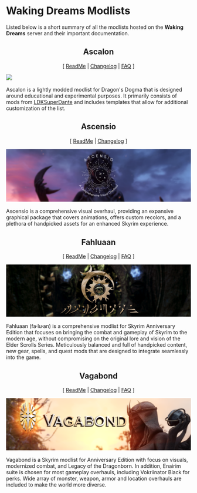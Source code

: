# Waking Dreams Modlists
Listed below is a short summary of all the modlists hosted on the **Waking Dreams** server and their important documentation.

<div align="center">

## Ascalon
[ [ReadMe](https://github.com/Oghma-Infinium/Ascalon/blob/main/README.md) | [Changelog](https://github.com/Oghma-Infinium/Ascalon/blob/main/CHANGELOG.md) | [FAQ](https://github.com/Oghma-Infinium/Ascalon/blob/main/Documentation/FAQ.md) ]
</div>

![](https://raw.githubusercontent.com/Oghma-Infinium/Ascalon/main/Media/Ascalon.png)

Ascalon is a lightly modded modlist for Dragon's Dogma that is designed around educational and experimental purposes. It primarily consists of mods from [LDKSuperDante](https://www.nexusmods.com/dragonsdogma/users/23347084?tab=user+files) and includes templates that allow for additional customization of the list.

<div align="center">

## Ascensio
[ [ReadMe](https://github.com/Oghma-Infinium/Ascensio) | [Changelog](https://github.com/Oghma-Infinium/Ascensio/blob/main/CHANGELOG.md) ]
</div>

![](https://raw.githubusercontent.com/Oghma-Infinium/Ascensio/main/Media/Ascensio%20Header.png)

Ascensio is a comprehensive visual overhaul, providing an expansive graphical package that covers animations, offers custom recolors, and a plethora of handpicked assets for an enhanced Skyrim experience.


<div align="center">

## Fahluaan
[ [ReadMe](https://github.com/Oghma-Infinium/Fahluaan) | [Changelog](https://github.com/Oghma-Infinium/Fahluaan/blob/main/CHANGELOG.md) | [FAQ](https://github.com/Oghma-Infinium/Fahluaan/blob/main/Documentation/FAQ.md) ]
</div>

![](https://raw.githubusercontent.com/Oghma-Infinium/Fahluaan/main/images/NexusHeader.png)

Fahluaan (fa·lu·an) is a comprehensive modlist for Skyrim Anniversary Edition that focuses on bringing the combat and gameplay of Skyrim to the modern age, without compromising on the original lore and vision of the Elder Scrolls Series. Meticulously balanced and full of handpicked content, new gear, spells, and quest mods that are designed to integrate seamlessly into the game.


<div align="center">

## Vagabond
[ [ReadMe](https://github.com/Oghma-Infinium/Vagabond) | [Changelog](https://github.com/Oghma-Infinium/Vagabond) | [FAQ](hhttps://github.com/Oghma-Infinium/Vagabond/blob/main/Documentation/FAQ.md) ]
</div>

![](https://raw.githubusercontent.com/Oghma-Infinium/Vagabond/main/images/Vagabond%20Nexus%20Header%202.png)

Vagabond is a Skyrim modlist for Anniversary Edition with focus on visuals, modernized combat, and Legacy of the Dragonborn. In addition, Enairim suite is chosen for most gameplay overhauls, including Vokriinator Black for perks. Wide array of monster, weapon, armor and location overhauls are included to make the world more diverse.

